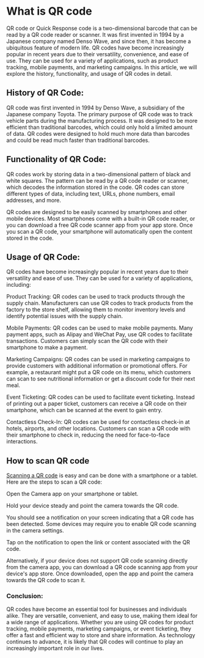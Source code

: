 <h1>What is QR code</h1>
QR code or Quick Response code is a two-dimensional barcode that can be read by a QR code reader or scanner. It was first invented in 1994 by a Japanese company named Denso Wave, and since then, it has become a ubiquitous feature of modern life. QR codes have become increasingly popular in recent years due to their versatility, convenience, and ease of use. They can be used for a variety of applications, such as product tracking, mobile payments, and marketing campaigns. In this article, we will explore the history, functionality, and usage of QR codes in detail.

<h2>History of QR Code:</h2>

QR code was first invented in 1994 by Denso Wave, a subsidiary of the Japanese company Toyota. The primary purpose of QR code was to track vehicle parts during the manufacturing process. It was designed to be more efficient than traditional barcodes, which could only hold a limited amount of data. QR codes were designed to hold much more data than barcodes and could be read much faster than traditional barcodes.

<h2>Functionality of QR Code:</h2>

QR codes work by storing data in a two-dimensional pattern of black and white squares. The pattern can be read by a QR code reader or scanner, which decodes the information stored in the code. QR codes can store different types of data, including text, URLs, phone numbers, email addresses, and more.

QR codes are designed to be easily scanned by smartphones and other mobile devices. Most smartphones come with a built-in QR code reader, or you can download a free QR code scanner app from your app store. Once you scan a QR code, your smartphone will automatically open the content stored in the code.

<h2>Usage of QR Code:</h2>

QR codes have become increasingly popular in recent years due to their versatility and ease of use. They can be used for a variety of applications, including:

Product Tracking: QR codes can be used to track products through the supply chain. Manufacturers can use QR codes to track products from the factory to the store shelf, allowing them to monitor inventory levels and identify potential issues with the supply chain.

Mobile Payments: QR codes can be used to make mobile payments. Many payment apps, such as Alipay and WeChat Pay, use QR codes to facilitate transactions. Customers can simply scan the QR code with their smartphone to make a payment.

Marketing Campaigns: QR codes can be used in marketing campaigns to provide customers with additional information or promotional offers. For example, a restaurant might put a QR code on its menu, which customers can scan to see nutritional information or get a discount code for their next meal.

Event Ticketing: QR codes can be used to facilitate event ticketing. Instead of printing out a paper ticket, customers can receive a QR code on their smartphone, which can be scanned at the event to gain entry.

Contactless Check-In: QR codes can be used for contactless check-in at hotels, airports, and other locations. Customers can scan a QR code with their smartphone to check in, reducing the need for face-to-face interactions.
<h2>How to scan QR code</h2>
<a href="https://www.qrscanner.org">Scanning a QR code</a> is easy and can be done with a smartphone or a tablet. Here are the steps to scan a QR code:

Open the Camera app on your smartphone or tablet.

Hold your device steady and point the camera towards the QR code.

You should see a notification on your screen indicating that a QR code has been detected. Some devices may require you to enable QR code scanning in the camera settings.

Tap on the notification to open the link or content associated with the QR code.

Alternatively, if your device does not support QR code scanning directly from the camera app, you can download a QR code scanning app from your device's app store. Once downloaded, open the app and point the camera towards the QR code to scan it.

<h3>Conclusion:</h3>

QR codes have become an essential tool for businesses and individuals alike. They are versatile, convenient, and easy to use, making them ideal for a wide range of applications. Whether you are using QR codes for product tracking, mobile payments, marketing campaigns, or event ticketing, they offer a fast and efficient way to store and share information. As technology continues to advance, it is likely that QR codes will continue to play an increasingly important role in our lives.
